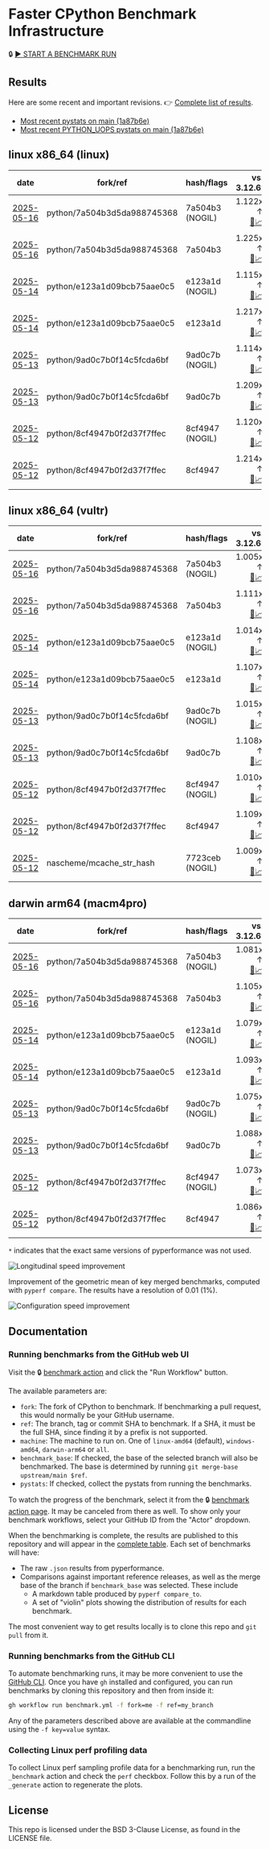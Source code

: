# Faster CPython Benchmark Infrastructure

🔒 [▶️ START A BENCHMARK RUN](../../actions/workflows/benchmark.yml)

## Results

Here are some recent and important revisions. 👉 [Complete list of results](RESULTS.md).

<!-- START table -->
- [Most recent  pystats on main (1a87b6e)](results/bm-20250510-3.15.0a0-1a87b6e/bm-20250510-linux-x86_64-python-1a87b6e9ae6da255f304-3.15.0a0-1a87b6e-pystats.md)
- [Most recent PYTHON_UOPS pystats on main (1a87b6e)](results/bm-20250510-3.15.0a0-1a87b6e-PYTHON_UOPS/bm-20250510-linux-x86_64-python-1a87b6e9ae6da255f304-3.15.0a0-1a87b6e-pystats.md)

## linux x86_64 (linux)
| date | fork/ref | hash/flags | vs. 3.12.6: | vs. 3.13.0rc2: | vs. base: |
| --- | --- | --- | ---: | ---: | ---: |
| [2025-05-16](results/bm-20250516-3.15.0a0-7a504b3-NOGIL) | python/7a504b3d5da988745368 | 7a504b3 (NOGIL) | 1.122x ↑<br>[📄](results/bm-20250516-3.15.0a0-7a504b3-NOGIL/bm-20250516-linux-x86_64-python-7a504b3d5da988745368-3.15.0a0-7a504b3-vs-3.12.6.md)[📈](results/bm-20250516-3.15.0a0-7a504b3-NOGIL/bm-20250516-linux-x86_64-python-7a504b3d5da988745368-3.15.0a0-7a504b3-vs-3.12.6.svg) | 1.082x ↑<br>[📄](results/bm-20250516-3.15.0a0-7a504b3-NOGIL/bm-20250516-linux-x86_64-python-7a504b3d5da988745368-3.15.0a0-7a504b3-vs-3.13.0rc2.md)[📈](results/bm-20250516-3.15.0a0-7a504b3-NOGIL/bm-20250516-linux-x86_64-python-7a504b3d5da988745368-3.15.0a0-7a504b3-vs-3.13.0rc2.svg) | 1.091x ↓<br>[📄](results/bm-20250516-3.15.0a0-7a504b3-NOGIL/bm-20250516-linux-x86_64-python-7a504b3d5da988745368-3.15.0a0-7a504b3-vs-base.md)[📈](results/bm-20250516-3.15.0a0-7a504b3-NOGIL/bm-20250516-linux-x86_64-python-7a504b3d5da988745368-3.15.0a0-7a504b3-vs-base.svg)[🧠](results/bm-20250516-3.15.0a0-7a504b3-NOGIL/bm-20250516-linux-x86_64-python-7a504b3d5da988745368-3.15.0a0-7a504b3-vs-base-mem.svg) |
| [2025-05-16](results/bm-20250516-3.15.0a0-7a504b3) | python/7a504b3d5da988745368 | 7a504b3 | 1.225x ↑<br>[📄](results/bm-20250516-3.15.0a0-7a504b3/bm-20250516-linux-x86_64-python-7a504b3d5da988745368-3.15.0a0-7a504b3-vs-3.12.6.md)[📈](results/bm-20250516-3.15.0a0-7a504b3/bm-20250516-linux-x86_64-python-7a504b3d5da988745368-3.15.0a0-7a504b3-vs-3.12.6.svg) | 1.179x ↑<br>[📄](results/bm-20250516-3.15.0a0-7a504b3/bm-20250516-linux-x86_64-python-7a504b3d5da988745368-3.15.0a0-7a504b3-vs-3.13.0rc2.md)[📈](results/bm-20250516-3.15.0a0-7a504b3/bm-20250516-linux-x86_64-python-7a504b3d5da988745368-3.15.0a0-7a504b3-vs-3.13.0rc2.svg) |  |
| [2025-05-14](results/bm-20250514-3.15.0a0-e123a1d-NOGIL) | python/e123a1d09bcb75aae0c5 | e123a1d (NOGIL) | 1.115x ↑<br>[📄](results/bm-20250514-3.15.0a0-e123a1d-NOGIL/bm-20250514-linux-x86_64-python-e123a1d09bcb75aae0c5-3.15.0a0-e123a1d-vs-3.12.6.md)[📈](results/bm-20250514-3.15.0a0-e123a1d-NOGIL/bm-20250514-linux-x86_64-python-e123a1d09bcb75aae0c5-3.15.0a0-e123a1d-vs-3.12.6.svg) | 1.075x ↑<br>[📄](results/bm-20250514-3.15.0a0-e123a1d-NOGIL/bm-20250514-linux-x86_64-python-e123a1d09bcb75aae0c5-3.15.0a0-e123a1d-vs-3.13.0rc2.md)[📈](results/bm-20250514-3.15.0a0-e123a1d-NOGIL/bm-20250514-linux-x86_64-python-e123a1d09bcb75aae0c5-3.15.0a0-e123a1d-vs-3.13.0rc2.svg) | 1.092x ↓<br>[📄](results/bm-20250514-3.15.0a0-e123a1d-NOGIL/bm-20250514-linux-x86_64-python-e123a1d09bcb75aae0c5-3.15.0a0-e123a1d-vs-base.md)[📈](results/bm-20250514-3.15.0a0-e123a1d-NOGIL/bm-20250514-linux-x86_64-python-e123a1d09bcb75aae0c5-3.15.0a0-e123a1d-vs-base.svg)[🧠](results/bm-20250514-3.15.0a0-e123a1d-NOGIL/bm-20250514-linux-x86_64-python-e123a1d09bcb75aae0c5-3.15.0a0-e123a1d-vs-base-mem.svg) |
| [2025-05-14](results/bm-20250514-3.15.0a0-e123a1d) | python/e123a1d09bcb75aae0c5 | e123a1d | 1.217x ↑<br>[📄](results/bm-20250514-3.15.0a0-e123a1d/bm-20250514-linux-x86_64-python-e123a1d09bcb75aae0c5-3.15.0a0-e123a1d-vs-3.12.6.md)[📈](results/bm-20250514-3.15.0a0-e123a1d/bm-20250514-linux-x86_64-python-e123a1d09bcb75aae0c5-3.15.0a0-e123a1d-vs-3.12.6.svg) | 1.171x ↑<br>[📄](results/bm-20250514-3.15.0a0-e123a1d/bm-20250514-linux-x86_64-python-e123a1d09bcb75aae0c5-3.15.0a0-e123a1d-vs-3.13.0rc2.md)[📈](results/bm-20250514-3.15.0a0-e123a1d/bm-20250514-linux-x86_64-python-e123a1d09bcb75aae0c5-3.15.0a0-e123a1d-vs-3.13.0rc2.svg) |  |
| [2025-05-13](results/bm-20250513-3.15.0a0-9ad0c7b-NOGIL) | python/9ad0c7b0f14c5fcda6bf | 9ad0c7b (NOGIL) | 1.114x ↑<br>[📄](results/bm-20250513-3.15.0a0-9ad0c7b-NOGIL/bm-20250513-linux-x86_64-python-9ad0c7b0f14c5fcda6bf-3.15.0a0-9ad0c7b-vs-3.12.6.md)[📈](results/bm-20250513-3.15.0a0-9ad0c7b-NOGIL/bm-20250513-linux-x86_64-python-9ad0c7b0f14c5fcda6bf-3.15.0a0-9ad0c7b-vs-3.12.6.svg) | 1.073x ↑<br>[📄](results/bm-20250513-3.15.0a0-9ad0c7b-NOGIL/bm-20250513-linux-x86_64-python-9ad0c7b0f14c5fcda6bf-3.15.0a0-9ad0c7b-vs-3.13.0rc2.md)[📈](results/bm-20250513-3.15.0a0-9ad0c7b-NOGIL/bm-20250513-linux-x86_64-python-9ad0c7b0f14c5fcda6bf-3.15.0a0-9ad0c7b-vs-3.13.0rc2.svg) | 1.086x ↓<br>[📄](results/bm-20250513-3.15.0a0-9ad0c7b-NOGIL/bm-20250513-linux-x86_64-python-9ad0c7b0f14c5fcda6bf-3.15.0a0-9ad0c7b-vs-base.md)[📈](results/bm-20250513-3.15.0a0-9ad0c7b-NOGIL/bm-20250513-linux-x86_64-python-9ad0c7b0f14c5fcda6bf-3.15.0a0-9ad0c7b-vs-base.svg)[🧠](results/bm-20250513-3.15.0a0-9ad0c7b-NOGIL/bm-20250513-linux-x86_64-python-9ad0c7b0f14c5fcda6bf-3.15.0a0-9ad0c7b-vs-base-mem.svg) |
| [2025-05-13](results/bm-20250513-3.15.0a0-9ad0c7b) | python/9ad0c7b0f14c5fcda6bf | 9ad0c7b | 1.209x ↑<br>[📄](results/bm-20250513-3.15.0a0-9ad0c7b/bm-20250513-linux-x86_64-python-9ad0c7b0f14c5fcda6bf-3.15.0a0-9ad0c7b-vs-3.12.6.md)[📈](results/bm-20250513-3.15.0a0-9ad0c7b/bm-20250513-linux-x86_64-python-9ad0c7b0f14c5fcda6bf-3.15.0a0-9ad0c7b-vs-3.12.6.svg) | 1.163x ↑<br>[📄](results/bm-20250513-3.15.0a0-9ad0c7b/bm-20250513-linux-x86_64-python-9ad0c7b0f14c5fcda6bf-3.15.0a0-9ad0c7b-vs-3.13.0rc2.md)[📈](results/bm-20250513-3.15.0a0-9ad0c7b/bm-20250513-linux-x86_64-python-9ad0c7b0f14c5fcda6bf-3.15.0a0-9ad0c7b-vs-3.13.0rc2.svg) |  |
| [2025-05-12](results/bm-20250512-3.15.0a0-8cf4947-NOGIL) | python/8cf4947b0f2d37f7ffec | 8cf4947 (NOGIL) | 1.120x ↑<br>[📄](results/bm-20250512-3.15.0a0-8cf4947-NOGIL/bm-20250512-linux-x86_64-python-8cf4947b0f2d37f7ffec-3.15.0a0-8cf4947-vs-3.12.6.md)[📈](results/bm-20250512-3.15.0a0-8cf4947-NOGIL/bm-20250512-linux-x86_64-python-8cf4947b0f2d37f7ffec-3.15.0a0-8cf4947-vs-3.12.6.svg) | 1.079x ↑<br>[📄](results/bm-20250512-3.15.0a0-8cf4947-NOGIL/bm-20250512-linux-x86_64-python-8cf4947b0f2d37f7ffec-3.15.0a0-8cf4947-vs-3.13.0rc2.md)[📈](results/bm-20250512-3.15.0a0-8cf4947-NOGIL/bm-20250512-linux-x86_64-python-8cf4947b0f2d37f7ffec-3.15.0a0-8cf4947-vs-3.13.0rc2.svg) | 1.084x ↓<br>[📄](results/bm-20250512-3.15.0a0-8cf4947-NOGIL/bm-20250512-linux-x86_64-python-8cf4947b0f2d37f7ffec-3.15.0a0-8cf4947-vs-base.md)[📈](results/bm-20250512-3.15.0a0-8cf4947-NOGIL/bm-20250512-linux-x86_64-python-8cf4947b0f2d37f7ffec-3.15.0a0-8cf4947-vs-base.svg)[🧠](results/bm-20250512-3.15.0a0-8cf4947-NOGIL/bm-20250512-linux-x86_64-python-8cf4947b0f2d37f7ffec-3.15.0a0-8cf4947-vs-base-mem.svg) |
| [2025-05-12](results/bm-20250512-3.15.0a0-8cf4947) | python/8cf4947b0f2d37f7ffec | 8cf4947 | 1.214x ↑<br>[📄](results/bm-20250512-3.15.0a0-8cf4947/bm-20250512-linux-x86_64-python-8cf4947b0f2d37f7ffec-3.15.0a0-8cf4947-vs-3.12.6.md)[📈](results/bm-20250512-3.15.0a0-8cf4947/bm-20250512-linux-x86_64-python-8cf4947b0f2d37f7ffec-3.15.0a0-8cf4947-vs-3.12.6.svg) | 1.169x ↑<br>[📄](results/bm-20250512-3.15.0a0-8cf4947/bm-20250512-linux-x86_64-python-8cf4947b0f2d37f7ffec-3.15.0a0-8cf4947-vs-3.13.0rc2.md)[📈](results/bm-20250512-3.15.0a0-8cf4947/bm-20250512-linux-x86_64-python-8cf4947b0f2d37f7ffec-3.15.0a0-8cf4947-vs-3.13.0rc2.svg) |  |

## linux x86_64 (vultr)
| date | fork/ref | hash/flags | vs. 3.12.6: | vs. 3.13.0rc2: | vs. base: |
| --- | --- | --- | ---: | ---: | ---: |
| [2025-05-16](results/bm-20250516-3.15.0a0-7a504b3-NOGIL) | python/7a504b3d5da988745368 | 7a504b3 (NOGIL) | 1.005x ↑<br>[📄](results/bm-20250516-3.15.0a0-7a504b3-NOGIL/bm-20250516-vultr-x86_64-python-7a504b3d5da988745368-3.15.0a0-7a504b3-vs-3.12.6.md)[📈](results/bm-20250516-3.15.0a0-7a504b3-NOGIL/bm-20250516-vultr-x86_64-python-7a504b3d5da988745368-3.15.0a0-7a504b3-vs-3.12.6.svg) | 1.029x ↓<br>[📄](results/bm-20250516-3.15.0a0-7a504b3-NOGIL/bm-20250516-vultr-x86_64-python-7a504b3d5da988745368-3.15.0a0-7a504b3-vs-3.13.0rc2.md)[📈](results/bm-20250516-3.15.0a0-7a504b3-NOGIL/bm-20250516-vultr-x86_64-python-7a504b3d5da988745368-3.15.0a0-7a504b3-vs-3.13.0rc2.svg) | 1.100x ↓<br>[📄](results/bm-20250516-3.15.0a0-7a504b3-NOGIL/bm-20250516-vultr-x86_64-python-7a504b3d5da988745368-3.15.0a0-7a504b3-vs-base.md)[📈](results/bm-20250516-3.15.0a0-7a504b3-NOGIL/bm-20250516-vultr-x86_64-python-7a504b3d5da988745368-3.15.0a0-7a504b3-vs-base.svg)[🧠](results/bm-20250516-3.15.0a0-7a504b3-NOGIL/bm-20250516-vultr-x86_64-python-7a504b3d5da988745368-3.15.0a0-7a504b3-vs-base-mem.svg) |
| [2025-05-16](results/bm-20250516-3.15.0a0-7a504b3) | python/7a504b3d5da988745368 | 7a504b3 | 1.111x ↑<br>[📄](results/bm-20250516-3.15.0a0-7a504b3/bm-20250516-vultr-x86_64-python-7a504b3d5da988745368-3.15.0a0-7a504b3-vs-3.12.6.md)[📈](results/bm-20250516-3.15.0a0-7a504b3/bm-20250516-vultr-x86_64-python-7a504b3d5da988745368-3.15.0a0-7a504b3-vs-3.12.6.svg) | 1.072x ↑<br>[📄](results/bm-20250516-3.15.0a0-7a504b3/bm-20250516-vultr-x86_64-python-7a504b3d5da988745368-3.15.0a0-7a504b3-vs-3.13.0rc2.md)[📈](results/bm-20250516-3.15.0a0-7a504b3/bm-20250516-vultr-x86_64-python-7a504b3d5da988745368-3.15.0a0-7a504b3-vs-3.13.0rc2.svg) |  |
| [2025-05-14](results/bm-20250514-3.15.0a0-e123a1d-NOGIL) | python/e123a1d09bcb75aae0c5 | e123a1d (NOGIL) | 1.014x ↑<br>[📄](results/bm-20250514-3.15.0a0-e123a1d-NOGIL/bm-20250514-vultr-x86_64-python-e123a1d09bcb75aae0c5-3.15.0a0-e123a1d-vs-3.12.6.md)[📈](results/bm-20250514-3.15.0a0-e123a1d-NOGIL/bm-20250514-vultr-x86_64-python-e123a1d09bcb75aae0c5-3.15.0a0-e123a1d-vs-3.12.6.svg) | 1.021x ↓<br>[📄](results/bm-20250514-3.15.0a0-e123a1d-NOGIL/bm-20250514-vultr-x86_64-python-e123a1d09bcb75aae0c5-3.15.0a0-e123a1d-vs-3.13.0rc2.md)[📈](results/bm-20250514-3.15.0a0-e123a1d-NOGIL/bm-20250514-vultr-x86_64-python-e123a1d09bcb75aae0c5-3.15.0a0-e123a1d-vs-3.13.0rc2.svg) | 1.090x ↓<br>[📄](results/bm-20250514-3.15.0a0-e123a1d-NOGIL/bm-20250514-vultr-x86_64-python-e123a1d09bcb75aae0c5-3.15.0a0-e123a1d-vs-base.md)[📈](results/bm-20250514-3.15.0a0-e123a1d-NOGIL/bm-20250514-vultr-x86_64-python-e123a1d09bcb75aae0c5-3.15.0a0-e123a1d-vs-base.svg)[🧠](results/bm-20250514-3.15.0a0-e123a1d-NOGIL/bm-20250514-vultr-x86_64-python-e123a1d09bcb75aae0c5-3.15.0a0-e123a1d-vs-base-mem.svg) |
| [2025-05-14](results/bm-20250514-3.15.0a0-e123a1d) | python/e123a1d09bcb75aae0c5 | e123a1d | 1.107x ↑<br>[📄](results/bm-20250514-3.15.0a0-e123a1d/bm-20250514-vultr-x86_64-python-e123a1d09bcb75aae0c5-3.15.0a0-e123a1d-vs-3.12.6.md)[📈](results/bm-20250514-3.15.0a0-e123a1d/bm-20250514-vultr-x86_64-python-e123a1d09bcb75aae0c5-3.15.0a0-e123a1d-vs-3.12.6.svg) | 1.069x ↑<br>[📄](results/bm-20250514-3.15.0a0-e123a1d/bm-20250514-vultr-x86_64-python-e123a1d09bcb75aae0c5-3.15.0a0-e123a1d-vs-3.13.0rc2.md)[📈](results/bm-20250514-3.15.0a0-e123a1d/bm-20250514-vultr-x86_64-python-e123a1d09bcb75aae0c5-3.15.0a0-e123a1d-vs-3.13.0rc2.svg) |  |
| [2025-05-13](results/bm-20250513-3.15.0a0-9ad0c7b-NOGIL) | python/9ad0c7b0f14c5fcda6bf | 9ad0c7b (NOGIL) | 1.015x ↑<br>[📄](results/bm-20250513-3.15.0a0-9ad0c7b-NOGIL/bm-20250513-vultr-x86_64-python-9ad0c7b0f14c5fcda6bf-3.15.0a0-9ad0c7b-vs-3.12.6.md)[📈](results/bm-20250513-3.15.0a0-9ad0c7b-NOGIL/bm-20250513-vultr-x86_64-python-9ad0c7b0f14c5fcda6bf-3.15.0a0-9ad0c7b-vs-3.12.6.svg) | 1.020x ↓<br>[📄](results/bm-20250513-3.15.0a0-9ad0c7b-NOGIL/bm-20250513-vultr-x86_64-python-9ad0c7b0f14c5fcda6bf-3.15.0a0-9ad0c7b-vs-3.13.0rc2.md)[📈](results/bm-20250513-3.15.0a0-9ad0c7b-NOGIL/bm-20250513-vultr-x86_64-python-9ad0c7b0f14c5fcda6bf-3.15.0a0-9ad0c7b-vs-3.13.0rc2.svg) | 1.090x ↓<br>[📄](results/bm-20250513-3.15.0a0-9ad0c7b-NOGIL/bm-20250513-vultr-x86_64-python-9ad0c7b0f14c5fcda6bf-3.15.0a0-9ad0c7b-vs-base.md)[📈](results/bm-20250513-3.15.0a0-9ad0c7b-NOGIL/bm-20250513-vultr-x86_64-python-9ad0c7b0f14c5fcda6bf-3.15.0a0-9ad0c7b-vs-base.svg)[🧠](results/bm-20250513-3.15.0a0-9ad0c7b-NOGIL/bm-20250513-vultr-x86_64-python-9ad0c7b0f14c5fcda6bf-3.15.0a0-9ad0c7b-vs-base-mem.svg) |
| [2025-05-13](results/bm-20250513-3.15.0a0-9ad0c7b) | python/9ad0c7b0f14c5fcda6bf | 9ad0c7b | 1.108x ↑<br>[📄](results/bm-20250513-3.15.0a0-9ad0c7b/bm-20250513-vultr-x86_64-python-9ad0c7b0f14c5fcda6bf-3.15.0a0-9ad0c7b-vs-3.12.6.md)[📈](results/bm-20250513-3.15.0a0-9ad0c7b/bm-20250513-vultr-x86_64-python-9ad0c7b0f14c5fcda6bf-3.15.0a0-9ad0c7b-vs-3.12.6.svg) | 1.070x ↑<br>[📄](results/bm-20250513-3.15.0a0-9ad0c7b/bm-20250513-vultr-x86_64-python-9ad0c7b0f14c5fcda6bf-3.15.0a0-9ad0c7b-vs-3.13.0rc2.md)[📈](results/bm-20250513-3.15.0a0-9ad0c7b/bm-20250513-vultr-x86_64-python-9ad0c7b0f14c5fcda6bf-3.15.0a0-9ad0c7b-vs-3.13.0rc2.svg) |  |
| [2025-05-12](results/bm-20250512-3.15.0a0-8cf4947-NOGIL) | python/8cf4947b0f2d37f7ffec | 8cf4947 (NOGIL) | 1.010x ↑<br>[📄](results/bm-20250512-3.15.0a0-8cf4947-NOGIL/bm-20250512-vultr-x86_64-python-8cf4947b0f2d37f7ffec-3.15.0a0-8cf4947-vs-3.12.6.md)[📈](results/bm-20250512-3.15.0a0-8cf4947-NOGIL/bm-20250512-vultr-x86_64-python-8cf4947b0f2d37f7ffec-3.15.0a0-8cf4947-vs-3.12.6.svg) | 1.024x ↓<br>[📄](results/bm-20250512-3.15.0a0-8cf4947-NOGIL/bm-20250512-vultr-x86_64-python-8cf4947b0f2d37f7ffec-3.15.0a0-8cf4947-vs-3.13.0rc2.md)[📈](results/bm-20250512-3.15.0a0-8cf4947-NOGIL/bm-20250512-vultr-x86_64-python-8cf4947b0f2d37f7ffec-3.15.0a0-8cf4947-vs-3.13.0rc2.svg) | 1.094x ↓<br>[📄](results/bm-20250512-3.15.0a0-8cf4947-NOGIL/bm-20250512-vultr-x86_64-python-8cf4947b0f2d37f7ffec-3.15.0a0-8cf4947-vs-base.md)[📈](results/bm-20250512-3.15.0a0-8cf4947-NOGIL/bm-20250512-vultr-x86_64-python-8cf4947b0f2d37f7ffec-3.15.0a0-8cf4947-vs-base.svg)[🧠](results/bm-20250512-3.15.0a0-8cf4947-NOGIL/bm-20250512-vultr-x86_64-python-8cf4947b0f2d37f7ffec-3.15.0a0-8cf4947-vs-base-mem.svg) |
| [2025-05-12](results/bm-20250512-3.15.0a0-8cf4947) | python/8cf4947b0f2d37f7ffec | 8cf4947 | 1.109x ↑<br>[📄](results/bm-20250512-3.15.0a0-8cf4947/bm-20250512-vultr-x86_64-python-8cf4947b0f2d37f7ffec-3.15.0a0-8cf4947-vs-3.12.6.md)[📈](results/bm-20250512-3.15.0a0-8cf4947/bm-20250512-vultr-x86_64-python-8cf4947b0f2d37f7ffec-3.15.0a0-8cf4947-vs-3.12.6.svg) | 1.072x ↑<br>[📄](results/bm-20250512-3.15.0a0-8cf4947/bm-20250512-vultr-x86_64-python-8cf4947b0f2d37f7ffec-3.15.0a0-8cf4947-vs-3.13.0rc2.md)[📈](results/bm-20250512-3.15.0a0-8cf4947/bm-20250512-vultr-x86_64-python-8cf4947b0f2d37f7ffec-3.15.0a0-8cf4947-vs-3.13.0rc2.svg) |  |
| [2025-05-12](results/bm-20250512-3.15.0a0-7723ceb-NOGIL) | nascheme/mcache_str_hash | 7723ceb (NOGIL) | 1.009x ↑<br>[📄](results/bm-20250512-3.15.0a0-7723ceb-NOGIL/bm-20250512-vultr-x86_64-nascheme-mcache_str_hash-3.15.0a0-7723ceb-vs-3.12.6.md)[📈](results/bm-20250512-3.15.0a0-7723ceb-NOGIL/bm-20250512-vultr-x86_64-nascheme-mcache_str_hash-3.15.0a0-7723ceb-vs-3.12.6.svg) | 1.026x ↓<br>[📄](results/bm-20250512-3.15.0a0-7723ceb-NOGIL/bm-20250512-vultr-x86_64-nascheme-mcache_str_hash-3.15.0a0-7723ceb-vs-3.13.0rc2.md)[📈](results/bm-20250512-3.15.0a0-7723ceb-NOGIL/bm-20250512-vultr-x86_64-nascheme-mcache_str_hash-3.15.0a0-7723ceb-vs-3.13.0rc2.svg) | 1.002x ↓<br>[📄](results/bm-20250512-3.15.0a0-7723ceb-NOGIL/bm-20250512-vultr-x86_64-nascheme-mcache_str_hash-3.15.0a0-7723ceb-vs-base.md)[📈](results/bm-20250512-3.15.0a0-7723ceb-NOGIL/bm-20250512-vultr-x86_64-nascheme-mcache_str_hash-3.15.0a0-7723ceb-vs-base.svg)[🧠](results/bm-20250512-3.15.0a0-7723ceb-NOGIL/bm-20250512-vultr-x86_64-nascheme-mcache_str_hash-3.15.0a0-7723ceb-vs-base-mem.svg) |

## darwin arm64 (macm4pro)
| date | fork/ref | hash/flags | vs. 3.12.6: | vs. 3.13.0rc2: | vs. base: |
| --- | --- | --- | ---: | ---: | ---: |
| [2025-05-16](results/bm-20250516-3.15.0a0-7a504b3-NOGIL) | python/7a504b3d5da988745368 | 7a504b3 (NOGIL) | 1.081x ↑<br>[📄](results/bm-20250516-3.15.0a0-7a504b3-NOGIL/bm-20250516-macm4pro-arm64-python-7a504b3d5da988745368-3.15.0a0-7a504b3-vs-3.12.6.md)[📈](results/bm-20250516-3.15.0a0-7a504b3-NOGIL/bm-20250516-macm4pro-arm64-python-7a504b3d5da988745368-3.15.0a0-7a504b3-vs-3.12.6.svg) | 1.002x ↑<br>[📄](results/bm-20250516-3.15.0a0-7a504b3-NOGIL/bm-20250516-macm4pro-arm64-python-7a504b3d5da988745368-3.15.0a0-7a504b3-vs-3.13.0rc2.md)[📈](results/bm-20250516-3.15.0a0-7a504b3-NOGIL/bm-20250516-macm4pro-arm64-python-7a504b3d5da988745368-3.15.0a0-7a504b3-vs-3.13.0rc2.svg) | 1.025x ↓<br>[📄](results/bm-20250516-3.15.0a0-7a504b3-NOGIL/bm-20250516-macm4pro-arm64-python-7a504b3d5da988745368-3.15.0a0-7a504b3-vs-base.md)[📈](results/bm-20250516-3.15.0a0-7a504b3-NOGIL/bm-20250516-macm4pro-arm64-python-7a504b3d5da988745368-3.15.0a0-7a504b3-vs-base.svg)[🧠](results/bm-20250516-3.15.0a0-7a504b3-NOGIL/bm-20250516-macm4pro-arm64-python-7a504b3d5da988745368-3.15.0a0-7a504b3-vs-base-mem.svg) |
| [2025-05-16](results/bm-20250516-3.15.0a0-7a504b3) | python/7a504b3d5da988745368 | 7a504b3 | 1.105x ↑<br>[📄](results/bm-20250516-3.15.0a0-7a504b3/bm-20250516-macm4pro-arm64-python-7a504b3d5da988745368-3.15.0a0-7a504b3-vs-3.12.6.md)[📈](results/bm-20250516-3.15.0a0-7a504b3/bm-20250516-macm4pro-arm64-python-7a504b3d5da988745368-3.15.0a0-7a504b3-vs-3.12.6.svg) | 1.025x ↑<br>[📄](results/bm-20250516-3.15.0a0-7a504b3/bm-20250516-macm4pro-arm64-python-7a504b3d5da988745368-3.15.0a0-7a504b3-vs-3.13.0rc2.md)[📈](results/bm-20250516-3.15.0a0-7a504b3/bm-20250516-macm4pro-arm64-python-7a504b3d5da988745368-3.15.0a0-7a504b3-vs-3.13.0rc2.svg) |  |
| [2025-05-14](results/bm-20250514-3.15.0a0-e123a1d-NOGIL) | python/e123a1d09bcb75aae0c5 | e123a1d (NOGIL) | 1.079x ↑<br>[📄](results/bm-20250514-3.15.0a0-e123a1d-NOGIL/bm-20250514-macm4pro-arm64-python-e123a1d09bcb75aae0c5-3.15.0a0-e123a1d-vs-3.12.6.md)[📈](results/bm-20250514-3.15.0a0-e123a1d-NOGIL/bm-20250514-macm4pro-arm64-python-e123a1d09bcb75aae0c5-3.15.0a0-e123a1d-vs-3.12.6.svg) | 1.000x ↑<br>[📄](results/bm-20250514-3.15.0a0-e123a1d-NOGIL/bm-20250514-macm4pro-arm64-python-e123a1d09bcb75aae0c5-3.15.0a0-e123a1d-vs-3.13.0rc2.md)[📈](results/bm-20250514-3.15.0a0-e123a1d-NOGIL/bm-20250514-macm4pro-arm64-python-e123a1d09bcb75aae0c5-3.15.0a0-e123a1d-vs-3.13.0rc2.svg) | 1.016x ↓<br>[📄](results/bm-20250514-3.15.0a0-e123a1d-NOGIL/bm-20250514-macm4pro-arm64-python-e123a1d09bcb75aae0c5-3.15.0a0-e123a1d-vs-base.md)[📈](results/bm-20250514-3.15.0a0-e123a1d-NOGIL/bm-20250514-macm4pro-arm64-python-e123a1d09bcb75aae0c5-3.15.0a0-e123a1d-vs-base.svg)[🧠](results/bm-20250514-3.15.0a0-e123a1d-NOGIL/bm-20250514-macm4pro-arm64-python-e123a1d09bcb75aae0c5-3.15.0a0-e123a1d-vs-base-mem.svg) |
| [2025-05-14](results/bm-20250514-3.15.0a0-e123a1d) | python/e123a1d09bcb75aae0c5 | e123a1d | 1.093x ↑<br>[📄](results/bm-20250514-3.15.0a0-e123a1d/bm-20250514-macm4pro-arm64-python-e123a1d09bcb75aae0c5-3.15.0a0-e123a1d-vs-3.12.6.md)[📈](results/bm-20250514-3.15.0a0-e123a1d/bm-20250514-macm4pro-arm64-python-e123a1d09bcb75aae0c5-3.15.0a0-e123a1d-vs-3.12.6.svg) | 1.014x ↑<br>[📄](results/bm-20250514-3.15.0a0-e123a1d/bm-20250514-macm4pro-arm64-python-e123a1d09bcb75aae0c5-3.15.0a0-e123a1d-vs-3.13.0rc2.md)[📈](results/bm-20250514-3.15.0a0-e123a1d/bm-20250514-macm4pro-arm64-python-e123a1d09bcb75aae0c5-3.15.0a0-e123a1d-vs-3.13.0rc2.svg) |  |
| [2025-05-13](results/bm-20250513-3.15.0a0-9ad0c7b-NOGIL) | python/9ad0c7b0f14c5fcda6bf | 9ad0c7b (NOGIL) | 1.075x ↑<br>[📄](results/bm-20250513-3.15.0a0-9ad0c7b-NOGIL/bm-20250513-macm4pro-arm64-python-9ad0c7b0f14c5fcda6bf-3.15.0a0-9ad0c7b-vs-3.12.6.md)[📈](results/bm-20250513-3.15.0a0-9ad0c7b-NOGIL/bm-20250513-macm4pro-arm64-python-9ad0c7b0f14c5fcda6bf-3.15.0a0-9ad0c7b-vs-3.12.6.svg) | 1.003x ↓<br>[📄](results/bm-20250513-3.15.0a0-9ad0c7b-NOGIL/bm-20250513-macm4pro-arm64-python-9ad0c7b0f14c5fcda6bf-3.15.0a0-9ad0c7b-vs-3.13.0rc2.md)[📈](results/bm-20250513-3.15.0a0-9ad0c7b-NOGIL/bm-20250513-macm4pro-arm64-python-9ad0c7b0f14c5fcda6bf-3.15.0a0-9ad0c7b-vs-3.13.0rc2.svg) | 1.014x ↓<br>[📄](results/bm-20250513-3.15.0a0-9ad0c7b-NOGIL/bm-20250513-macm4pro-arm64-python-9ad0c7b0f14c5fcda6bf-3.15.0a0-9ad0c7b-vs-base.md)[📈](results/bm-20250513-3.15.0a0-9ad0c7b-NOGIL/bm-20250513-macm4pro-arm64-python-9ad0c7b0f14c5fcda6bf-3.15.0a0-9ad0c7b-vs-base.svg)[🧠](results/bm-20250513-3.15.0a0-9ad0c7b-NOGIL/bm-20250513-macm4pro-arm64-python-9ad0c7b0f14c5fcda6bf-3.15.0a0-9ad0c7b-vs-base-mem.svg) |
| [2025-05-13](results/bm-20250513-3.15.0a0-9ad0c7b) | python/9ad0c7b0f14c5fcda6bf | 9ad0c7b | 1.088x ↑<br>[📄](results/bm-20250513-3.15.0a0-9ad0c7b/bm-20250513-macm4pro-arm64-python-9ad0c7b0f14c5fcda6bf-3.15.0a0-9ad0c7b-vs-3.12.6.md)[📈](results/bm-20250513-3.15.0a0-9ad0c7b/bm-20250513-macm4pro-arm64-python-9ad0c7b0f14c5fcda6bf-3.15.0a0-9ad0c7b-vs-3.12.6.svg) | 1.009x ↑<br>[📄](results/bm-20250513-3.15.0a0-9ad0c7b/bm-20250513-macm4pro-arm64-python-9ad0c7b0f14c5fcda6bf-3.15.0a0-9ad0c7b-vs-3.13.0rc2.md)[📈](results/bm-20250513-3.15.0a0-9ad0c7b/bm-20250513-macm4pro-arm64-python-9ad0c7b0f14c5fcda6bf-3.15.0a0-9ad0c7b-vs-3.13.0rc2.svg) |  |
| [2025-05-12](results/bm-20250512-3.15.0a0-8cf4947-NOGIL) | python/8cf4947b0f2d37f7ffec | 8cf4947 (NOGIL) | 1.073x ↑<br>[📄](results/bm-20250512-3.15.0a0-8cf4947-NOGIL/bm-20250512-macm4pro-arm64-python-8cf4947b0f2d37f7ffec-3.15.0a0-8cf4947-vs-3.12.6.md)[📈](results/bm-20250512-3.15.0a0-8cf4947-NOGIL/bm-20250512-macm4pro-arm64-python-8cf4947b0f2d37f7ffec-3.15.0a0-8cf4947-vs-3.12.6.svg) | 1.005x ↓<br>[📄](results/bm-20250512-3.15.0a0-8cf4947-NOGIL/bm-20250512-macm4pro-arm64-python-8cf4947b0f2d37f7ffec-3.15.0a0-8cf4947-vs-3.13.0rc2.md)[📈](results/bm-20250512-3.15.0a0-8cf4947-NOGIL/bm-20250512-macm4pro-arm64-python-8cf4947b0f2d37f7ffec-3.15.0a0-8cf4947-vs-3.13.0rc2.svg) | 1.015x ↓<br>[📄](results/bm-20250512-3.15.0a0-8cf4947-NOGIL/bm-20250512-macm4pro-arm64-python-8cf4947b0f2d37f7ffec-3.15.0a0-8cf4947-vs-base.md)[📈](results/bm-20250512-3.15.0a0-8cf4947-NOGIL/bm-20250512-macm4pro-arm64-python-8cf4947b0f2d37f7ffec-3.15.0a0-8cf4947-vs-base.svg)[🧠](results/bm-20250512-3.15.0a0-8cf4947-NOGIL/bm-20250512-macm4pro-arm64-python-8cf4947b0f2d37f7ffec-3.15.0a0-8cf4947-vs-base-mem.svg) |
| [2025-05-12](results/bm-20250512-3.15.0a0-8cf4947) | python/8cf4947b0f2d37f7ffec | 8cf4947 | 1.086x ↑<br>[📄](results/bm-20250512-3.15.0a0-8cf4947/bm-20250512-macm4pro-arm64-python-8cf4947b0f2d37f7ffec-3.15.0a0-8cf4947-vs-3.12.6.md)[📈](results/bm-20250512-3.15.0a0-8cf4947/bm-20250512-macm4pro-arm64-python-8cf4947b0f2d37f7ffec-3.15.0a0-8cf4947-vs-3.12.6.svg) | 1.008x ↑<br>[📄](results/bm-20250512-3.15.0a0-8cf4947/bm-20250512-macm4pro-arm64-python-8cf4947b0f2d37f7ffec-3.15.0a0-8cf4947-vs-3.13.0rc2.md)[📈](results/bm-20250512-3.15.0a0-8cf4947/bm-20250512-macm4pro-arm64-python-8cf4947b0f2d37f7ffec-3.15.0a0-8cf4947-vs-3.13.0rc2.svg) |  |


<!-- END table -->

`*` indicates that the exact same versions of pyperformance was not used.

![Longitudinal speed improvement](/longitudinal.svg)

Improvement of the geometric mean of key merged benchmarks, computed with `pyperf compare`.
The results have a resolution of 0.01 (1%).

![Configuration speed improvement](/configs.svg)

## Documentation

### Running benchmarks from the GitHub web UI

Visit the 🔒 [benchmark action](../../actions/workflows/benchmark.yml) and click the "Run Workflow" button.

The available parameters are:

- `fork`: The fork of CPython to benchmark.
  If benchmarking a pull request, this would normally be your GitHub username.
- `ref`: The branch, tag or commit SHA to benchmark.
  If a SHA, it must be the full SHA, since finding it by a prefix is not supported.
- `machine`: The machine to run on.
  One of `linux-amd64` (default), `windows-amd64`, `darwin-arm64` or `all`.
- `benchmark_base`: If checked, the base of the selected branch will also be benchmarked.
  The base is determined by running `git merge-base upstream/main $ref`.
- `pystats`: If checked, collect the pystats from running the benchmarks.

To watch the progress of the benchmark, select it from the 🔒 [benchmark action page](../../actions/workflows/benchmark.yml).
It may be canceled from there as well.
To show only your benchmark workflows, select your GitHub ID from the "Actor" dropdown.

When the benchmarking is complete, the results are published to this repository and will appear in the [complete table](RESULTS.md).
Each set of benchmarks will have:

- The raw `.json` results from pyperformance.
- Comparisons against important reference releases, as well as the merge base of the branch if `benchmark_base` was selected. These include
  - A markdown table produced by `pyperf compare_to`.
  - A set of "violin" plots showing the distribution of results for each benchmark.

The most convenient way to get results locally is to clone this repo and `git pull` from it.

### Running benchmarks from the GitHub CLI

To automate benchmarking runs, it may be more convenient to use the [GitHub CLI](https://cli.github.com/).
Once you have `gh` installed and configured, you can run benchmarks by cloning this repository and then from inside it:

```bash session
gh workflow run benchmark.yml -f fork=me -f ref=my_branch
```

Any of the parameters described above are available at the commandline using the `-f key=value` syntax.

### Collecting Linux perf profiling data

To collect Linux perf sampling profile data for a benchmarking run, run the `_benchmark` action and check the `perf` checkbox.
Follow this by a run of the `_generate` action to regenerate the plots.

## License

This repo is licensed under the BSD 3-Clause License, as found in the LICENSE file.

